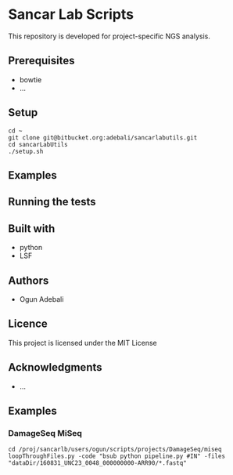 # Sancar Lab Scripts

This repository is developed for project-specific NGS analysis.

## Prerequisites
  * bowtie
  * ...

## Setup
  ```
  cd ~
  git clone git@bitbucket.org:adebali/sancarlabutils.git
  cd sancarLabUtils
  ./setup.sh
  ```
## Examples

## Running the tests

## Built with
  * python
  * LSF

## Authors
  * Ogun Adebali

## Licence
  This project is licensed under the MIT License

## Acknowledgments
  * ...


## Examples
### DamageSeq MiSeq
```
cd /proj/sancarlb/users/ogun/scripts/projects/DamageSeq/miseq
loopThroughFiles.py -code "bsub python pipeline.py #IN" -files "dataDir/160831_UNC23_0048_000000000-ARR90/*.fastq"

```

